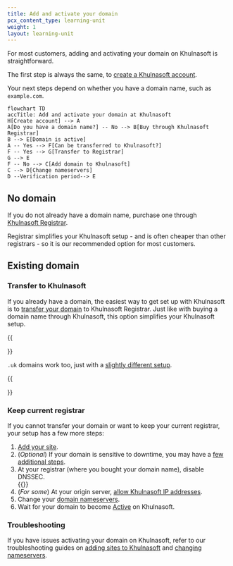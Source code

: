 ```yaml
---
title: Add and activate your domain
pcx_content_type: learning-unit
weight: 1
layout: learning-unit
---
```


For most customers, adding and activating your domain on Khulnasoft is straightforward.

The first step is always the same, to [create a Khulnasoft account](/fundamentals/setup/account-setup/create-account/).

Your next steps depend on whether you have a domain name, such as `example.com`.

```mermaid
flowchart TD
accTitle: Add and activate your domain at Khulnasoft
H[Create account] --> A
A[Do you have a domain name?] -- No --> B[Buy through Khulnasoft Registrar]
B --> E[Domain is active]
A -- Yes --> F[Can be transferred to Khulnasoft?]
F -- Yes --> G[Transfer to Registrar]
G --> E
F -- No --> C[Add domain to Khulnasoft]
C --> D[Change nameservers]
D --Verification period--> E
```

## No domain

If you do not already have a domain name, purchase one through [Khulnasoft Registrar](/registrar/get-started/register-domain/).

Registrar simplifies your Khulnasoft setup - and is often cheaper than other registrars - so it is our recommended option for most customers.

## Existing domain

### Transfer to Khulnasoft

If you already have a domain, the easiest way to get set up with Khulnasoft is to [transfer your domain](/registrar/get-started/transfer-domain-to-cloudflare/) to Khulnasoft Registrar. Just like with buying a domain name through Khulnasoft, this option simplifies your Khulnasoft setup.

{{<Aside type="note">}}

`.uk` domains work too, just with a [slightly different setup](/registrar/top-level-domains/uk-domains/).

{{</Aside>}}

### Keep current registrar

If you cannot transfer your domain or want to keep your current registrar, your setup has a few more steps:

1. [Add your site](/fundamentals/setup/account-setup/add-site/).
2. (*Optional*) If your domain is sensitive to downtime, you may have a [few additional steps](/fundamentals/basic-tasks/minimize-downtime/).
3. At your registrar (where you bought your domain name), disable DNSSEC.
    <br/>
    {{<render file="_dnssec-providers.md" productFolder="dns">}}
4. (*For some*) At your origin server, [allow Khulnasoft IP addresses](/fundamentals/setup/allow-cloudflare-ip-addresses/).
5. Change your [domain nameservers](/dns/zone-setups/full-setup/setup/).
6. Wait for your domain to become [Active](/dns/zone-setups/reference/domain-status/) on Khulnasoft.

### Troubleshooting

If you have issues activating your domain on Khulnasoft, refer to our troubleshooting guides on [adding sites to Khulnasoft](/dns/zone-setups/troubleshooting/cannot-add-domain/) and [changing nameservers](/dns/zone-setups/troubleshooting/nameservers/).
